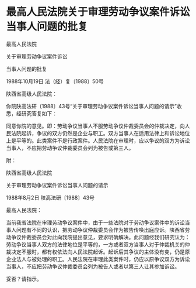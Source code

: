 # 最高人民法院关于审理劳动争议案件诉讼当事人问题的批复

<!-- INFO END -->

最高人民法院

关于审理劳动争议案件诉讼

当事人问题的批复

1988年10月19日 法（经）复〔1988〕50号

陕西省高级人民法院：

你院陕高法研〔1988〕43号“关于审理劳动争议案件诉讼当事人问题的请示”收悉，经研究答复如下：

同意你院的意见。即：劳动争议当事人不服劳动争议仲裁委员会的仲裁决定，向人民法院起诉，争议的双方仍然是企业与职工。双方当事人在适用法律上和诉讼地位上是平等的。此类案件不是行政案件。人民法院在审理时，应以争议的双方为诉讼当事人，不应把劳动争议仲裁委员会列为被告或第三人。

附：

陕西省高级人民法院

关于审理劳动争议案件诉讼当事人问题的请示

1988年8月2日 陕高法研〔1988〕43号

最高人民法院：

当前我省法院在审理劳动争议案件中，由于一些法院对于劳动争议案件中的诉讼当事人问题有不同的认识，把劳动争议仲裁委员会作为被告传唤出庭应诉。陕西省劳动争议仲裁委员会对此向我院提出意见，要求明确解决。此问题经我们研究认为：劳动争议当事人双方的法律地位是平等的，一方或者双方当事人对于仲裁机关的仲裁决定不服时，都有权依法向人民法院起诉。起诉后其争议的主体没有变，仍是原企业法人与被处理的职工。人民法院在审理此类案件时，仍应以原争议双方为诉讼当事人，不应把劳动争议仲裁委员会列为被告人或者以第三人让其参加诉讼。

妥否？请指示。
